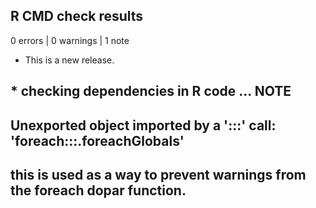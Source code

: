 ## R CMD check results

0 errors | 0 warnings | 1 note

* This is a new release.
## * checking dependencies in R code ... NOTE
## Unexported object imported by a ':::' call: 'foreach:::.foreachGlobals'
## this is used as a way to prevent warnings from the foreach dopar function.   
